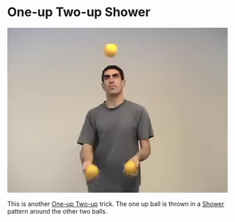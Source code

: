 # One-up Two-up Shower

![One-upTwo-upShower](/resources/videos/poster/oneuptwoupshower.jpg)

This is another [One-up Two-up](one-uptwo-up.md) trick. The one up ball is thrown in a [Shower](shower.md) pattern around the other two balls.

